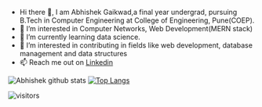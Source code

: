- Hi there 👋, I am Abhishek Gaikwad,a final year undergrad, pursuing B.Tech in Computer Engineering at College of Engineering, Pune(COEP).
- 👀 I’m interested in Computer Networks, Web Development(MERN stack)
- 🌱 I’m currently learning data science.
- 💞️ I’m interested in contributing in fields like web development, database management and data structures
- 📫 Reach me out on [Linkedin](https://www.linkedin.com/in/abhishek-gaikwad-72a44b197)

![Abhishek github stats](https://github-readme-stats.vercel.app/api?username=abhic00ler&show_icons=true&theme=radical) [![Top Langs](https://github-readme-stats.vercel.app/api/top-langs/?username=abhic00ler&&hide=scss,prolog&&langs_count=8&layout=compact&show_icons=true&theme=radical)](https://github.com/abhic00ler/github-readme-stats)

![visitors](https://visitor-badge.laobi.icu/badge?page_id=Abhi.Abhi)
